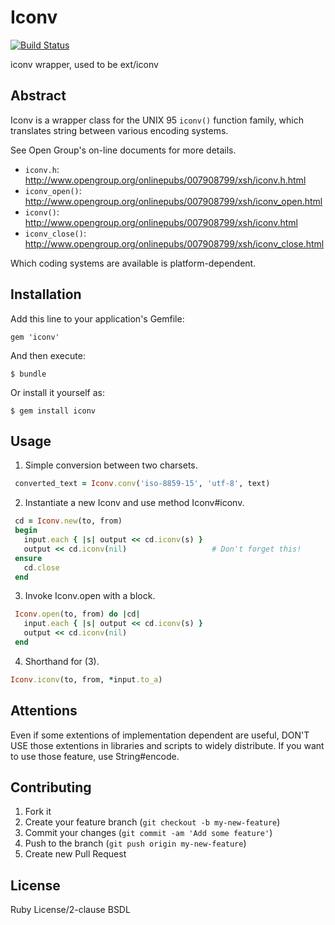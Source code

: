 # Iconv

[![Build Status](https://travis-ci.org/nurse/iconv.png)](https://travis-ci.org/nurse/iconv)

iconv wrapper, used to be ext/iconv

## Abstract

Iconv is a wrapper class for the UNIX 95 `iconv()` function family,
which translates string between various encoding systems.

See Open Group's on-line documents for more details.
* `iconv.h`:       http://www.opengroup.org/onlinepubs/007908799/xsh/iconv.h.html
* `iconv_open()`:  http://www.opengroup.org/onlinepubs/007908799/xsh/iconv_open.html
* `iconv()`:       http://www.opengroup.org/onlinepubs/007908799/xsh/iconv.html
* `iconv_close()`: http://www.opengroup.org/onlinepubs/007908799/xsh/iconv_close.html

Which coding systems are available is platform-dependent.

## Installation

Add this line to your application's Gemfile:

    gem 'iconv'

And then execute:

    $ bundle

Or install it yourself as:

    $ gem install iconv

## Usage

1. Simple conversion between two charsets.
```ruby
 converted_text = Iconv.conv('iso-8859-15', 'utf-8', text)
```
2. Instantiate a new Iconv and use method Iconv#iconv.
```ruby
 cd = Iconv.new(to, from)
 begin
   input.each { |s| output << cd.iconv(s) }
   output << cd.iconv(nil)                   # Don't forget this!
 ensure
   cd.close
 end
```
3. Invoke Iconv.open with a block.
```ruby
 Iconv.open(to, from) do |cd|
   input.each { |s| output << cd.iconv(s) }
   output << cd.iconv(nil)
 end
```
4. Shorthand for (3).
```ruby
Iconv.iconv(to, from, *input.to_a)
```
## Attentions

Even if some extentions of implementation dependent are useful,
DON'T USE those extentions in libraries and scripts to widely distribute.
If you want to use those feature, use String#encode.

## Contributing

1. Fork it
2. Create your feature branch (`git checkout -b my-new-feature`)
3. Commit your changes (`git commit -am 'Add some feature'`)
4. Push to the branch (`git push origin my-new-feature`)
5. Create new Pull Request

## License

Ruby License/2-clause BSDL
